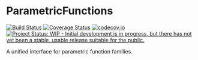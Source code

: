 # ParametricFunctions

[![Build Status](https://travis-ci.org/tpapp/ParametricFunctions.jl.svg?branch=master)](https://travis-ci.org/tpapp/ParametricFunctions.jl)
[![Coverage Status](https://coveralls.io/repos/tpapp/ParametricFunctions.jl/badge.svg?branch=master&service=github)](https://coveralls.io/github/tpapp/ParametricFunctions.jl?branch=master)
[![codecov.io](http://codecov.io/github/tpapp/ParametricFunctions.jl/coverage.svg?branch=master)](http://codecov.io/github/tpapp/ParametricFunctions.jl?branch=master)
[![Project Status: WIP - Initial development is in progress, but there has not yet been a stable, usable release suitable for the public.](http://www.repostatus.org/badges/latest/wip.svg)](http://www.repostatus.org/#wip)

A unified interface for parametric function families.
